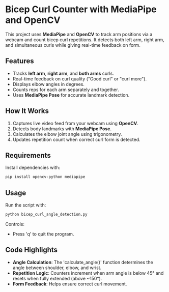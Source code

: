 # Bicep Curl Counter with MediaPipe and OpenCV

This project uses **MediaPipe** and **OpenCV** to track arm positions via a webcam and count bicep curl repetitions. It detects both left arm, right arm, and simultaneous curls while giving real-time feedback on form.

## Features
- Tracks **left arm**, **right arm**, and **both arms** curls.
- Real-time feedback on curl quality ("Good curl" or "curl more").
- Displays elbow angles in degrees.
- Counts reps for each arm separately and together.
- Uses **MediaPipe Pose** for accurate landmark detection.

## How It Works
1. Captures live video feed from your webcam using **OpenCV**.
2. Detects body landmarks with **MediaPipe Pose**.
3. Calculates the elbow joint angle using trigonometry.
4. Updates repetition count when correct curl form is detected.

## Requirements
Install dependencies with:
```bash
pip install opencv-python mediapipe
```

## Usage
Run the script with:
```bash
python bicep_curl_angle_detection.py
```

Controls:
- Press 'q' to quit the program.

## Code Highlights
- **Angle Calculation**: The 'calculate_angle()' function determines the angle between shoulder, elbow, and wrist.
- **Repetition Logic**: Counters increment when arm angle is below 45° and resets when fully extended (above ~150°).
- **Form Feedback**: Helps ensure correct curl movement.




